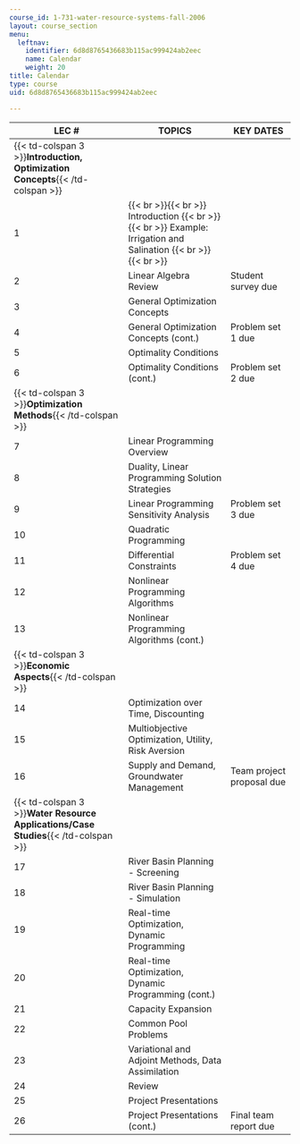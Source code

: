 ```yaml
---
course_id: 1-731-water-resource-systems-fall-2006
layout: course_section
menu:
  leftnav:
    identifier: 6d8d8765436683b115ac999424ab2eec
    name: Calendar
    weight: 20
title: Calendar
type: course
uid: 6d8d8765436683b115ac999424ab2eec

---
```


| LEC # | TOPICS | KEY DATES |
| --- | --- | --- |
| {{< td-colspan 3 >}}**Introduction, Optimization Concepts**{{< /td-colspan >}} |||
| 1 |  {{< br >}}{{< br >}} Introduction {{< br >}}{{< br >}} Example: Irrigation and Salination {{< br >}}{{< br >}}  |  |
| 2 | Linear Algebra Review | Student survey due |
| 3 | General Optimization Concepts |  |
| 4 | General Optimization Concepts (cont.) | Problem set 1 due |
| 5 | Optimality Conditions |  |
| 6 | Optimality Conditions (cont.) | Problem set 2 due |
| {{< td-colspan 3 >}}**Optimization Methods**{{< /td-colspan >}} |||
| 7 | Linear Programming Overview |  |
| 8 | Duality, Linear Programming Solution Strategies |  |
| 9 | Linear Programming Sensitivity Analysis | Problem set 3 due |
| 10 | Quadratic Programming |  |
| 11 | Differential Constraints | Problem set 4 due |
| 12 | Nonlinear Programming Algorithms |  |
| 13 | Nonlinear Programming Algorithms (cont.) |  |
| {{< td-colspan 3 >}}**Economic Aspects**{{< /td-colspan >}} |||
| 14 | Optimization over Time, Discounting |  |
| 15 | Multiobjective Optimization, Utility, Risk Aversion |  |
| 16 | Supply and Demand, Groundwater Management | Team project proposal due |
| {{< td-colspan 3 >}}**Water Resource Applications/Case Studies**{{< /td-colspan >}} |||
| 17 | River Basin Planning - Screening |  |
| 18 | River Basin Planning - Simulation |  |
| 19 | Real-time Optimization, Dynamic Programming |  |
| 20 | Real-time Optimization, Dynamic Programming (cont.) |  |
| 21 | Capacity Expansion |  |
| 22 | Common Pool Problems |  |
| 23 | Variational and Adjoint Methods, Data Assimilation |  |
| 24 | Review |  |
| 25 | Project Presentations |  |
| 26 | Project Presentations (cont.) | Final team report due
